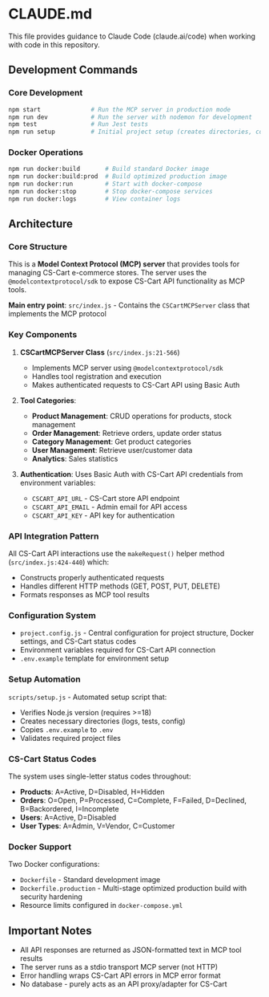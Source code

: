 # CLAUDE.md

This file provides guidance to Claude Code (claude.ai/code) when working with code in this repository.

## Development Commands

### Core Development
```bash
npm start              # Run the MCP server in production mode
npm run dev            # Run the server with nodemon for development
npm test               # Run Jest tests
npm run setup          # Initial project setup (creates directories, copies .env)
```

### Docker Operations
```bash
npm run docker:build       # Build standard Docker image
npm run docker:build:prod  # Build optimized production image
npm run docker:run         # Start with docker-compose
npm run docker:stop        # Stop docker-compose services
npm run docker:logs        # View container logs
```

## Architecture

### Core Structure
This is a **Model Context Protocol (MCP) server** that provides tools for managing CS-Cart e-commerce stores. The server uses the `@modelcontextprotocol/sdk` to expose CS-Cart API functionality as MCP tools.

**Main entry point**: `src/index.js` - Contains the `CSCartMCPServer` class that implements the MCP protocol

### Key Components

1. **CSCartMCPServer Class** (`src/index.js:21-566`)
   - Implements MCP server using `@modelcontextprotocol/sdk`
   - Handles tool registration and execution
   - Makes authenticated requests to CS-Cart API using Basic Auth

2. **Tool Categories**:
   - **Product Management**: CRUD operations for products, stock management
   - **Order Management**: Retrieve orders, update order status
   - **Category Management**: Get product categories
   - **User Management**: Retrieve user/customer data
   - **Analytics**: Sales statistics

3. **Authentication**: Uses Basic Auth with CS-Cart API credentials from environment variables:
   - `CSCART_API_URL` - CS-Cart store API endpoint
   - `CSCART_API_EMAIL` - Admin email for API access
   - `CSCART_API_KEY` - API key for authentication

### API Integration Pattern
All CS-Cart API interactions use the `makeRequest()` helper method (`src/index.js:424-440`) which:
- Constructs properly authenticated requests
- Handles different HTTP methods (GET, POST, PUT, DELETE)
- Formats responses as MCP tool results

### Configuration System
- `project.config.js` - Central configuration for project structure, Docker settings, and CS-Cart status codes
- Environment variables required for CS-Cart API connection
- `.env.example` template for environment setup

### Setup Automation
`scripts/setup.js` - Automated setup script that:
- Verifies Node.js version (requires >=18)
- Creates necessary directories (logs, tests, config)
- Copies `.env.example` to `.env`
- Validates required project files

### CS-Cart Status Codes
The system uses single-letter status codes throughout:
- **Products**: A=Active, D=Disabled, H=Hidden
- **Orders**: O=Open, P=Processed, C=Complete, F=Failed, D=Declined, B=Backordered, I=Incomplete
- **Users**: A=Active, D=Disabled
- **User Types**: A=Admin, V=Vendor, C=Customer

### Docker Support
Two Docker configurations:
- `Dockerfile` - Standard development image
- `Dockerfile.production` - Multi-stage optimized production build with security hardening
- Resource limits configured in `docker-compose.yml`

## Important Notes

- All API responses are returned as JSON-formatted text in MCP tool results
- The server runs as a stdio transport MCP server (not HTTP)
- Error handling wraps CS-Cart API errors in MCP error format
- No database - purely acts as an API proxy/adapter for CS-Cart
